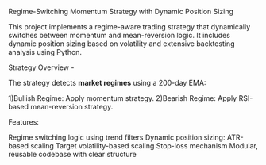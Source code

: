 Regime-Switching Momentum Strategy with Dynamic Position Sizing

This project implements a regime-aware trading strategy that dynamically switches between momentum and mean-reversion logic. It includes dynamic position sizing based on volatility and extensive backtesting analysis using Python.

Strategy Overview - 

The strategy detects **market regimes** using a 200-day EMA:

1)Bullish Regime: Apply momentum strategy.
2)Bearish Regime: Apply RSI-based mean-reversion strategy.

Features:

Regime switching logic using trend filters
Dynamic position sizing:
ATR-based scaling
Target volatility-based scaling
Stop-loss mechanism
Modular, reusable codebase with clear structure
